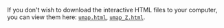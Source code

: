 If you don't wish to download the interactive HTML files to your computer, you can view them here: [`umap.html`](https://rawcdn.githack.com/arosen93/QMOF/fe436a484ffdb23c4b5637774b9acaa0b25e26e0/machine_learning/umap/umap_meredig_QMOF_14482/umap.html), [`umap_Z.html`](https://rawcdn.githack.com/arosen93/QMOF/fe436a484ffdb23c4b5637774b9acaa0b25e26e0/machine_learning/umap/umap_meredig_QMOF_14482/umap_Z.html).
